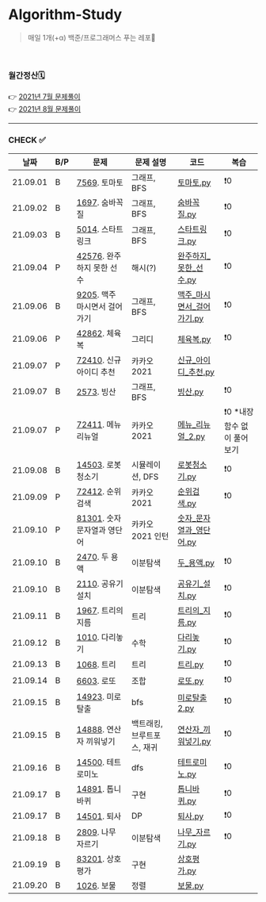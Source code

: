 # Algorithm-Study

> 매일 1개(+α) 백준/프로그래머스 푸는 레포🐢   

<br>

### 월간정산🗓
👉 [2021년 7월 문제풀이](monthly/202107.md)     
👉 [2021년 8월 문제풀이](monthly/202108.md)


----
### CHECK ✅
|날짜|B/P|문제|문제 설명|코드|복습|
|---|---|---|---|---|---|
|21.09.01|B|[7569](https://www.acmicpc.net/problem/7569). 토마토|그래프, BFS|[토마토.py](202109/B-7569/토마토.py)|❗️0|
|21.09.02|B|[1697](https://www.acmicpc.net/problem/1697). 숨바꼭질|그래프, BFS|[숨바꼭질.py](202109/B-1697/숨바꼭질.py)|❗️0|
|21.09.03|B|[5014](https://www.acmicpc.net/problem/5014). 스타트링크|그래프, BFS|[스타트링크.py](202109/B-5014/스타트링크.py)|❗️0|
|21.09.04|P|[42576](https://programmers.co.kr/learn/courses/30/lessons/42576). 완주하지 못한 선수|해시(?)|[완주하지_못한_선수.py](202109/P-42576/완주하지_못한_선수.py)|❗️0|
|21.09.06|B|[9205](https://www.acmicpc.net/problem/9205). 맥주 마시면서 걸어가기|그래프, BFS|[맥주_마시면서_걸어가기.py](202109/B-9205/맥주_마시면서_걸어가기.py)|❗️0|
|21.09.06|P|[42862](https://programmers.co.kr/learn/courses/30/lessons/42862). 체육복|그리디|[체육복.py](202109/P-42862/체육복.py)|❗️0|
|21.09.07|P|[72410](https://programmers.co.kr/learn/courses/30/lessons/72410). 신규 아이디 추천|카카오 2021|[신규_아이디_추천.py](202109/P-72410/신규_아이디_추천.py)|
|21.09.07|B|[2573](https://www.acmicpc.net/problem/2573). 빙산|그래프, BFS|[빙산.py](202109/B-2573/빙산.py)|❗️0|
|21.09.07|P|[72411](https://programmers.co.kr/learn/courses/30/lessons/72411). 메뉴 리뉴얼|카카오 2021|[메뉴_리뉴얼_2.py](202109/P-72411/메뉴_리뉴얼_2.py)|❗️0 *내장함수 없이 풀어보기|
|21.09.08|B|[14503](https://www.acmicpc.net/problem/14503). 로봇청소기|시뮬레이션, DFS|[로봇청소기.py](202109/B-14503/로봇청소기.py)|❗️0|
|21.09.09|P|[72412](https://programmers.co.kr/learn/courses/30/lessons/72412). 순위검색|카카오 2021|[순위검색.py](202109/P-72412/순위검색.py)|❗️0|
|21.09.10|P|[81301](https://programmers.co.kr/learn/courses/30/lessons/81301). 숫자 문자열과 영단어|카카오 2021 인턴|[숫자_문자열과_영단어.py](202109/P-81301/숫자_문자열과_영단어.py)|
|21.09.10|B|[2470](https://www.acmicpc.net/problem/2470). 두 용액|이분탐색|[두_용액.py](202109/B-2470/두_용액.py)|❗️0|
|21.09.10|B|[2110](https://www.acmicpc.net/problem/2110). 공유기 설치|이분탐색|[공유기_설치.py](202109/B-2110/공유기_설치.py)|❗️0|
|21.09.11|B|[1967](https://www.acmicpc.net/problem/1967). 트리의 지름|트리|[트리의_지름.py](202109/B-1967/트리의_지름.py)|❗️0|
|21.09.12|B|[1010](https://www.acmicpc.net/problem/1010). 다리놓기|수학|[다리놓기.py](202109/B-1010/다리놓기.py)|❗️0|
|21.09.13|B|[1068](https://www.acmicpc.net/problem/1068). 트리|트리|[트리.py](202109/B-1068/트리.py)|❗️0|
|21.09.14|B|[6603](https://www.acmicpc.net/problem/6603). 로또|조합|[로또.py](202109/B-6603/로또.py)|❗️0|
|21.09.15|B|[14923](https://www.acmicpc.net/problem/14923). 미로탈출|bfs|[미로탈출2.py](202109/B-14923/미로탈출2.py)|❗️0|
|21.09.15|B|[14888](https://www.acmicpc.net/problem/14888). 연산자 끼워넣기|백트래킹, 브루트포스, 재귀|[연산자_끼워넣기.py](202109/B-14888/연산자_끼워넣기.py)|❗️0|
|21.09.16|B|[14500](https://www.acmicpc.net/problem/14500). 테트로미노|dfs|[테트로미노.py](202109/B-14500/테트로미노.py)|❗️0|
|21.09.17|B|[14891](https://www.acmicpc.net/problem/14891). 톱니바퀴|구현|[톱니바퀴.py](202109/B-14891/톱니바퀴.py)|❗️0|
|21.09.17|B|[14501](https://www.acmicpc.net/problem/14501). 퇴사|DP|[퇴사.py](202109/B-14501/퇴사.py)|❗️0|
|21.09.18|B|[2809](https://www.acmicpc.net/problem/2809). 나무 자르기|이분탐색|[나무_자르기.py](202109/B-2805/나무_자르기.py)|❗️0|
|21.09.19|B|[83201](https://www.acmicpc.net/problem/83201). 상호평가|구현|[상호평가.py](202109/P-83201/상호평가.py)|
|21.09.20|B|[1026](https://www.acmicpc.net/problem/1026). 보물|정렬|[보물.py](202109/B-1026/보물.py)|